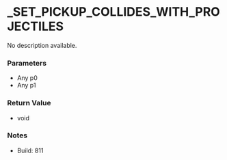 # _SET_PICKUP_COLLIDES_WITH_PROJECTILES

No description available.

### Parameters
* Any p0
* Any p1

### Return Value
* void

### Notes
* Build: 811

